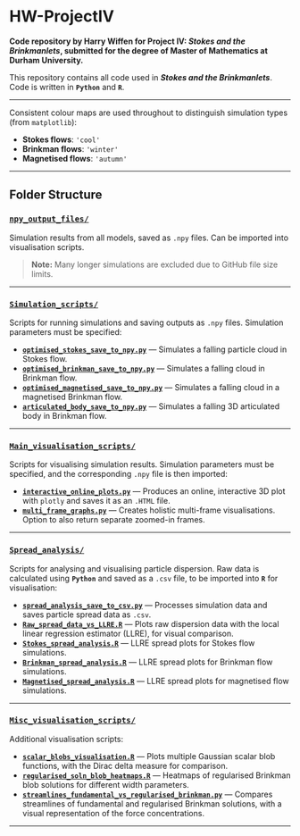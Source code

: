 
# HW-ProjectIV

**Code repository by Harry Wiffen for Project IV: *Stokes and the Brinkmanlets*, submitted for the degree of Master of Mathematics at Durham University.**

This repository contains all code used in ***Stokes and the Brinkmanlets***. Code is written in **`Python`** and **`R`**.

---

Consistent colour maps are used throughout to distinguish simulation types (from `matplotlib`):

- **Stokes flows**: `'cool'`
- **Brinkman flows**: `'winter'`
- **Magnetised flows**: `'autumn'`

---

## Folder Structure

### [`npy_output_files/`](npy_output_files)

Simulation results from all models, saved as `.npy` files. Can be imported into visualisation scripts.

> **Note:** Many longer simulations are excluded due to GitHub file size limits.

---

### [`Simulation_scripts/`](Simulation_scripts)

Scripts for running simulations and saving outputs as `.npy` files. Simulation parameters must be specified:

- **[`optimised_stokes_save_to_npy.py`](Simulation_scripts/optimised_stokes_save_to_npy.py)** — Simulates a falling particle cloud in Stokes flow.
- **[`optimised_brinkman_save_to_npy.py`](Simulation_scripts/optimised_brinkman_save_to_npy.py)** — Simulates a falling cloud in Brinkman flow.
- **[`optimised_magnetised_save_to_npy.py`](Simulation_scripts/optimised_magnetised_save_to_npy.py)** — Simulates a falling cloud in a magnetised Brinkman flow.
- **[`articulated_body_save_to_npy.py`](Simulation_scripts/articulated_body_save_to_npy.py)** — Simulates a falling 3D articulated body in Brinkman flow.

---

### [`Main_visualisation_scripts/`](Main_visualisation_scripts)

Scripts for visualising simulation results. Simulation parameters must be specified, and the corresponding `.npy` file is then imported:

- **[`interactive_online_plots.py`](Main_visualisation_scripts/interactive_online_plots.py)** — Produces an online, interactive 3D plot with `plotly` and saves it as an `.HTML` file.
- **[`multi_frame_graphs.py`](Main_visualisation_scripts/multi_frame_graphs.py)** — Creates holistic multi-frame visualisations. Option to also return separate zoomed-in frames.

---

### [`Spread_analysis/`](Spread_analysis)

Scripts for analysing and visualising particle dispersion. Raw data is calculated using **`Python`** and saved as a `.csv` file, to be imported into **`R`** for visualisation:

- **[`spread_analysis_save_to_csv.py`](Spread_analysis/spread_analysis_save_to_csv.py)** — Processes simulation data and saves particle spread data as `.csv`.
- **[`Raw_spread_data_vs_LLRE.R`](Spread_analysis/Raw_spread_data_vs_LLRE.R)** — Plots raw dispersion data with the local linear regression estimator (LLRE), for visual comparison.
- **[`Stokes_spread_analysis.R`](Spread_analysis/Stokes_spread_analysis.R)** — LLRE spread plots for Stokes flow simulations.
- **[`Brinkman_spread_analysis.R`](Spread_analysis/Brinkman_spread_analysis.R)** — LLRE spread plots for Brinkman flow simulations.
- **[`Magnetised_spread_analysis.R`](Spread_analysis/Magnetised_spread_analysis.R)** — LLRE spread plots for magnetised flow simulations.

---

### [`Misc_visualisation_scripts/`](Misc_visualisation_scripts)

Additional visualisation scripts:

- **[`scalar_blobs_visualisation.R`](Misc_visualisation_scripts/scalar_blobs_visualisation.R)** — Plots multiple Gaussian scalar blob functions, with the Dirac delta measure for comparison.
- **[`regularised_soln_blob_heatmaps.R`](Misc_visualisation_scripts/regularised_soln_blob_heatmaps.R)** — Heatmaps of regularised Brinkman blob solutions for different width parameters.
- **[`streamlines_fundamental_vs_regularised_brinkman.py`](Misc_visualisation_scripts/streamlines_fundamental_vs_regularised_brinkman.py)** — Compares streamlines of fundamental and regularised Brinkman solutions, with a visual representation of the force concentrations.

---


